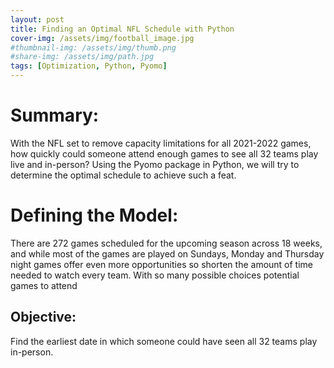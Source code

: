```yaml
---
layout: post
title: Finding an Optimal NFL Schedule with Python
cover-img: /assets/img/football_image.jpg
#thumbnail-img: /assets/img/thumb.png
#share-img: /assets/img/path.jpg
tags: [Optimization, Python, Pyomo]
---
```


# Summary:
With the NFL set to remove capacity limitations for all 2021-2022 games, how quickly could someone attend enough games to see all 32 teams play live and in-person? Using the Pyomo package in Python, we will try to determine the optimal schedule to achieve such a feat.

# Defining the Model:
There are 272 games scheduled for the upcoming season across 18 weeks, and while most of the games are played on Sundays, Monday and Thursday night games offer even more opportunities so shorten the amount of time needed to watch every team. With so many possible choices potential games to attend 

## Objective: 
Find the earliest date in which someone could have seen all 32 teams play in-person. 

